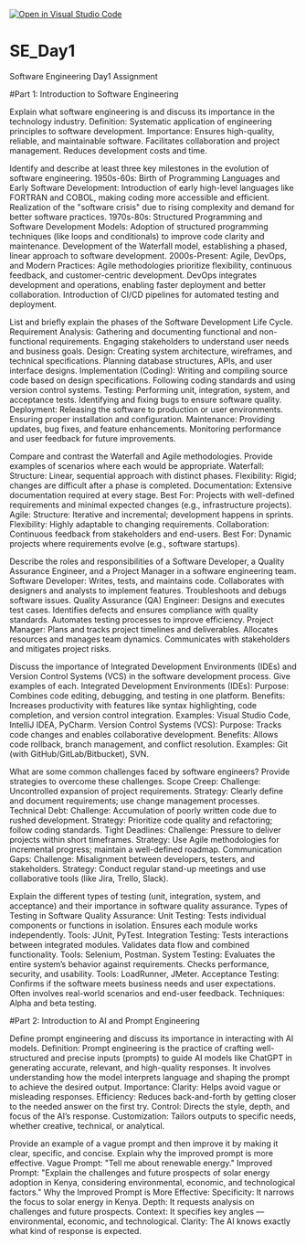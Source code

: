 [![Open in Visual Studio Code](https://classroom.github.com/assets/open-in-vscode-2e0aaae1b6195c2367325f4f02e2d04e9abb55f0b24a779b69b11b9e10269abc.svg)](https://classroom.github.com/online_ide?assignment_repo_id=18387652&assignment_repo_type=AssignmentRepo)
# SE_Day1
Software Engineering Day1 Assignment

#Part 1: Introduction to Software Engineering

Explain what software engineering is and discuss its importance in the technology industry.
Definition: Systematic application of engineering principles to software development.
Importance:
Ensures high-quality, reliable, and maintainable software.
Facilitates collaboration and project management.
Reduces development costs and time.

Identify and describe at least three key milestones in the evolution of software engineering.
1950s-60s: Birth of Programming Languages and Early Software Development:
Introduction of early high-level languages like FORTRAN and COBOL, making coding more accessible and efficient.
Realization of the "software crisis" due to rising complexity and demand for better software practices.
1970s-80s: Structured Programming and Software Development Models:
Adoption of structured programming techniques (like loops and conditionals) to improve code clarity and maintenance.
Development of the Waterfall model, establishing a phased, linear approach to software development.
2000s-Present: Agile, DevOps, and Modern Practices:
Agile methodologies prioritize flexibility, continuous feedback, and customer-centric development.
DevOps integrates development and operations, enabling faster deployment and better collaboration.
Introduction of CI/CD pipelines for automated testing and deployment.

List and briefly explain the phases of the Software Development Life Cycle.
Requirement Analysis:
Gathering and documenting functional and non-functional requirements.
Engaging stakeholders to understand user needs and business goals.
Design:
Creating system architecture, wireframes, and technical specifications.
Planning database structures, APIs, and user interface designs.
Implementation (Coding):
Writing and compiling source code based on design specifications.
Following coding standards and using version control systems.
Testing:
Performing unit, integration, system, and acceptance tests.
Identifying and fixing bugs to ensure software quality.
Deployment:
Releasing the software to production or user environments.
Ensuring proper installation and configuration.
Maintenance:
Providing updates, bug fixes, and feature enhancements.
Monitoring performance and user feedback for future improvements.

Compare and contrast the Waterfall and Agile methodologies. Provide examples of scenarios where each would be appropriate.
Waterfall:
Structure: Linear, sequential approach with distinct phases.
Flexibility: Rigid; changes are difficult after a phase is completed.
Documentation: Extensive documentation required at every stage.
Best For: Projects with well-defined requirements and minimal expected changes (e.g., infrastructure projects).
Agile:
Structure: Iterative and incremental; development happens in sprints.
Flexibility: Highly adaptable to changing requirements.
Collaboration: Continuous feedback from stakeholders and end-users.
Best For: Dynamic projects where requirements evolve (e.g., software startups).

Describe the roles and responsibilities of a Software Developer, a Quality Assurance Engineer, and a Project Manager in a software engineering team.
Software Developer:
Writes, tests, and maintains code.
Collaborates with designers and analysts to implement features.
Troubleshoots and debugs software issues.
Quality Assurance (QA) Engineer:
Designs and executes test cases.
Identifies defects and ensures compliance with quality standards.
Automates testing processes to improve efficiency.
Project Manager:
Plans and tracks project timelines and deliverables.
Allocates resources and manages team dynamics.
Communicates with stakeholders and mitigates project risks.

Discuss the importance of Integrated Development Environments (IDEs) and Version Control Systems (VCS) in the software development process. Give examples of each.
Integrated Development Environments (IDEs):
Purpose: Combines code editing, debugging, and testing in one platform.
Benefits: Increases productivity with features like syntax highlighting, code completion, and version control integration.
Examples: Visual Studio Code, IntelliJ IDEA, PyCharm.
Version Control Systems (VCS):
Purpose: Tracks code changes and enables collaborative development.
Benefits: Allows code rollback, branch management, and conflict resolution.
Examples: Git (with GitHub/GitLab/Bitbucket), SVN.

What are some common challenges faced by software engineers? Provide strategies to overcome these challenges.
Scope Creep:
Challenge: Uncontrolled expansion of project requirements.
Strategy: Clearly define and document requirements; use change management processes.
Technical Debt:
Challenge: Accumulation of poorly written code due to rushed development.
Strategy: Prioritize code quality and refactoring; follow coding standards.
Tight Deadlines:
Challenge: Pressure to deliver projects within short timeframes.
Strategy: Use Agile methodologies for incremental progress; maintain a well-defined roadmap.
Communication Gaps:
Challenge: Misalignment between developers, testers, and stakeholders.
Strategy: Conduct regular stand-up meetings and use collaborative tools (like Jira, Trello, Slack).

Explain the different types of testing (unit, integration, system, and acceptance) and their importance in software quality assurance.
Types of Testing in Software Quality Assurance:
Unit Testing:
Tests individual components or functions in isolation.
Ensures each module works independently.
Tools: JUnit, PyTest.
Integration Testing:
Tests interactions between integrated modules.
Validates data flow and combined functionality.
Tools: Selenium, Postman.
System Testing:
Evaluates the entire system’s behavior against requirements.
Checks performance, security, and usability.
Tools: LoadRunner, JMeter.
Acceptance Testing:
Confirms if the software meets business needs and user expectations.
Often involves real-world scenarios and end-user feedback.
Techniques: Alpha and beta testing.



#Part 2: Introduction to AI and Prompt Engineering

Define prompt engineering and discuss its importance in interacting with AI models.
Definition: Prompt engineering is the practice of crafting well-structured and precise inputs (prompts) to guide AI models like ChatGPT in generating accurate, relevant, and high-quality responses. It involves understanding how the model interprets language and shaping the prompt to achieve the desired output.
Importance:
Clarity: Helps avoid vague or misleading responses.
Efficiency: Reduces back-and-forth by getting closer to the needed answer on the first try.
Control: Directs the style, depth, and focus of the AI’s response.
Customization: Tailors outputs to specific needs, whether creative, technical, or analytical.

Provide an example of a vague prompt and then improve it by making it clear, specific, and concise. Explain why the improved prompt is more effective.
Vague Prompt: "Tell me about renewable energy."
Improved Prompt: "Explain the challenges and future prospects of solar energy adoption in Kenya, considering environmental, economic, and technological factors."
Why the Improved Prompt is More Effective:
Specificity: It narrows the focus to solar energy in Kenya.
Depth: It requests analysis on challenges and future prospects.
Context: It specifies key angles — environmental, economic, and technological.
Clarity: The AI knows exactly what kind of response is expected.
